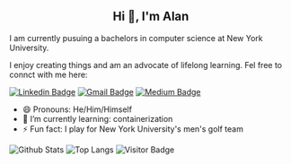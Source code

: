 <h2 align="center">Hi 👋, I'm Alan</h2>
I am currently pusuing a bachelors in computer science at New York University. 

I enjoy creating things and am an advocate of lifelong learning. Fel free to connct with me here:

[![Linkedin Badge](https://img.shields.io/badge/-alanzchen242-blue?style=flat-square&logo=Linkedin&logoColor=white&link=https://linkedin.com/in/alanzchen242/)](https://linkedin.com/in/alanzchen242/) [![Gmail Badge](https://img.shields.io/badge/-azc242@gmail.com-c14438?style=flat-square&logo=Gmail&logoColor=white&link=mailto:kanna6501@gmail.com)](mailto:azc242@gmail.com) [![Medium Badge](https://img.shields.io/badge/-@azc242-03a57a?style=flat-square&labelColor=000000&logo=Medium&link=https://medium.com/@azc242/)](https://medium.com/@azc242)
- 😄 Pronouns: He/Him/Himself
- 🌱 I’m currently learning: containerization
- ⚡ Fun fact: I play for New York University's men's golf team

![Github Stats](https://github-readme-stats.vercel.app/api?username=azc242&count_private=true&show_icons=true&include_all_commits=true)
![Top Langs](https://github-readme-stats.vercel.app/api/top-langs/?username=azc242&hide=TeX&layout=compact)
![Visitor Badge](https://visitor-badge.laobi.icu/badge?page_id=azc242.azc242)
